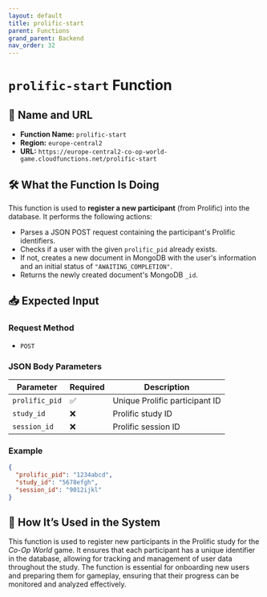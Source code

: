 ```yaml
---
layout: default
title: prolific-start
parent: Functions
grand_parent: Backend
nav_order: 32
---
```


# `prolific-start` Function

## 🔗 Name and URL

- **Function Name:** `prolific-start`
- **Region:** `europe-central2`
- **URL:** `https://europe-central2-co-op-world-game.cloudfunctions.net/prolific-start`

## 🛠️ What the Function Is Doing

This function is used to **register a new participant** (from Prolific) into the database. It performs the following actions:

- Parses a JSON POST request containing the participant's Prolific identifiers.
- Checks if a user with the given `prolific_pid` already exists.
- If not, creates a new document in MongoDB with the user's information and an initial status of `"AWAITING_COMPLETION"`.
- Returns the newly created document's MongoDB `_id`.

## 📥 Expected Input

### Request Method

- `POST`

### JSON Body Parameters

| Parameter      | Required | Description                    |
| -------------- | -------- | ------------------------------ |
| `prolific_pid` | ✅       | Unique Prolific participant ID |
| `study_id`     | ❌       | Prolific study ID              |
| `session_id`   | ❌       | Prolific session ID            |

### Example

```json
{
  "prolific_pid": "1234abcd",
  "study_id": "5678efgh",
  "session_id": "9012ijkl"
}
```

## 🔄 How It’s Used in the System

This function is used to register new participants in the Prolific study for the _Co-Op World_ game. It ensures that each participant has a unique identifier in the database, allowing for tracking and management of user data throughout the study. The function is essential for onboarding new users and preparing them for gameplay, ensuring that their progress can be monitored and analyzed effectively.
